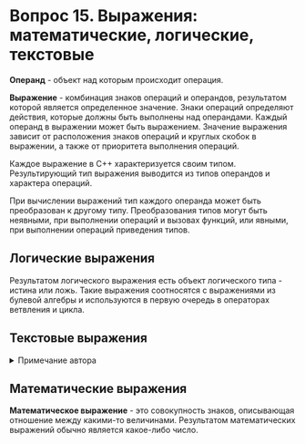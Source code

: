 # Вопрос 15. Выражения: математические, логические, текстовые

**Операнд** - объект над которым происходит операция.

**Выражение** - комбинация знаков операций и операндов, результатом которой является определенное значение. Знаки операций определяют действия, которые должны быть выполнены над операндами. Каждый операнд в выражении может быть выражением. Значение выражения зависит от расположения знаков операций и круглых скобок в выражении, а также от приоритета выполнения операций.

Каждое выражение в С++ характеризуется своим типом. Результирующий тип выражения выводится из типов операндов и характера операций.

При вычислении выражений тип каждого операнда может быть преобразован к другому типу. Преобразования типов могут быть неявными, при выполнении операций и вызовах функций, или явными, при выполнении операций приведения типов.

## Логические выражения

Результатом логического выражения есть объект логического типа - истина или ложь. Такие выражения соотносятся с выражениями из булевой алгебры и используются в первую очередь в операторах ветвления и цикла.

## Текстовые выражения

<details>
    <summary>Примечание автора</summary>
    Текстовых выражений в С++ нет. По крайней мере, никакой информации на этот счет найдено не было. Я не знаю, что сюда писать и нужно ли. Даже в общем смысле, абстрагируясь от С++
</details>

## Математические выражения

**Математическое выражение** - это совокупность знаков, описывающая отношение между какими-то величинами. Результатом математических выражений обычно является какое-либо число.